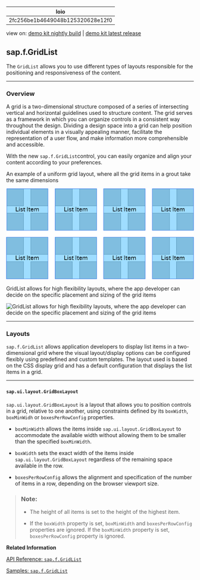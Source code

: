 <!-- loio2fc256be1b4649048b125320628e12f0 -->

| loio |
| -----|
| 2fc256be1b4649048b125320628e12f0 |

<div id="loio">

view on: [demo kit nightly build](https://openui5nightly.hana.ondemand.com/topic/2fc256be1b4649048b125320628e12f0) | [demo kit latest release](https://sdk.openui5.org/topic/2fc256be1b4649048b125320628e12f0)</div>

## sap.f.GridList

The `GridList` allows you to use different types of layouts responsible for the positioning and responsiveness of the content.

***

<a name="loio2fc256be1b4649048b125320628e12f0__section_dvh_qv2_5fb"/>

### Overview

A grid is a two-dimensional structure composed of a series of intersecting vertical and horizontal guidelines used to structure content. The grid serves as a framework in which you can organize controls in a consistent way throughout the design. Dividing a design space into a grid can help position individual elements in a visually appealing manner, facilitate the representation of a user flow, and make information more comprehensible and accessible.

With the new `sap.f.GridList`control, you can easily organize and align your content according to your preferences.

   
  
<a name="loio2fc256be1b4649048b125320628e12f0__fig_pfj_mhs_5fb"/>An example of a uniform grid layout, where all the grid items in a grout take the same dimensions

 ![](images/loio91e4c6b50b9d4ab58f7a4c9ab6e64839_LowRes.png "An example of a uniform grid layout, where all the grid items in a grout take the same dimensions") 

   
  
<a name="loio2fc256be1b4649048b125320628e12f0__fig_pt5_d4r_1gb"/>GridList allows for high flexibility layouts, where the app developer can decide on the specific placement and sizing of the grid items

 ![](images/loio8b209b06ea254d03a9ca181485a25c38_LowRes.png "GridList allows for high flexibility layouts, where the app developer can decide on the specific placement and sizing of the grid
					items") 

***

<a name="loio2fc256be1b4649048b125320628e12f0__section_vmq_gw2_5fb"/>

### Layouts

`sap.f.GridList` allows application developers to display list items in a two-dimensional grid where the visual layout/display options can be configured flexibly using predefined and custom templates. The layout used is based on the CSS display grid and has a default configuration that displays the list items in a grid.

***

#### `sap.ui.layout.GridBoxLayout`

`sap.ui.layout.GridBoxLayout` is a layout that allows you to position controls in a grid, relative to one another, using constraints defined by its `boxWidth`, `boxMinWidh` or `boxesPerRowConfig` properties.

-   `boxMinWidth` allows the items inside `sap.ui.layout.GridBoxLayout` to accommodate the available width without allowing them to be smaller than the specified `boxMinWidth`.

-   `boxWidth` sets the exact width of the items inside `sap.ui.layout.GridBoxLayout` regardless of the remaining space available in the row.

-   `boxesPerRowConfig` allows the alignment and specification of the number of items in a row, depending on the browser viewport size.


> ### Note:  
> -   The height of all items is set to the height of the highest item.
> 
> -   If the `boxWidth` property is set, `boxMinWidth` and `boxesPerRowConfig` properties are ignored. If the `boxMinWidth` property is set, `boxesPerRowConfig` property is ignored.

**Related Information**  


[API Reference: `sap.f.GridList`](https://sdk.openui5.org/api/symbols/sap.f.GridList)

[Samples: `sap.f.GridList`](https://sdk.openui5.org/entity/sap.f.GridList)

